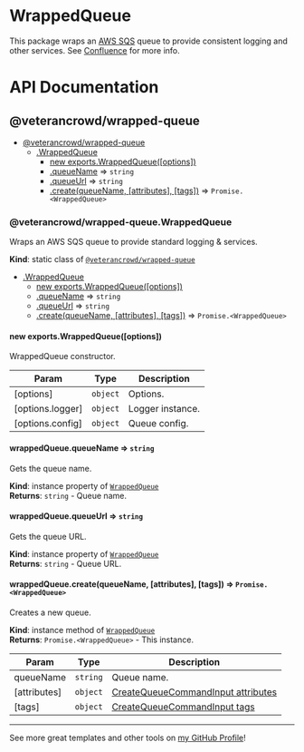 # WrappedQueue

This package wraps an [AWS SQS](https://aws.amazon.com/sqs/) queue to provide consistent logging and other services. See [Confluence](https://veterancrowdnetwork.atlassian.net/wiki/spaces/TECH/pages/5079369/Library) for more info.

# API Documentation

<a name="module_@veterancrowd/wrapped-queue"></a>

## @veterancrowd/wrapped-queue

* [@veterancrowd/wrapped-queue](#module_@veterancrowd\wrapped-queue)
    * [.WrappedQueue](#module_@veterancrowd\wrapped-queue.WrappedQueue)
        * [new exports.WrappedQueue([options])](#new_module_@veterancrowd/wrapped-queue.WrappedQueue_new)
        * [.queueName](#module_@veterancrowd\wrapped-queue.WrappedQueue+queueName) ⇒ <code>string</code>
        * [.queueUrl](#module_@veterancrowd\wrapped-queue.WrappedQueue+queueUrl) ⇒ <code>string</code>
        * [.create(queueName, [attributes], [tags])](#module_@veterancrowd/wrapped-queue.WrappedQueue+create) ⇒ <code>Promise.&lt;WrappedQueue&gt;</code>

<a name="module_@veterancrowd/wrapped-queue.WrappedQueue"></a>

### @veterancrowd/wrapped-queue.WrappedQueue
Wraps an AWS SQS queue to provide standard logging & services.

**Kind**: static class of [<code>@veterancrowd/wrapped-queue</code>](#module_@veterancrowd\wrapped-queue)  

* [.WrappedQueue](#module_@veterancrowd\wrapped-queue.WrappedQueue)
    * [new exports.WrappedQueue([options])](#new_module_@veterancrowd/wrapped-queue.WrappedQueue_new)
    * [.queueName](#module_@veterancrowd\wrapped-queue.WrappedQueue+queueName) ⇒ <code>string</code>
    * [.queueUrl](#module_@veterancrowd\wrapped-queue.WrappedQueue+queueUrl) ⇒ <code>string</code>
    * [.create(queueName, [attributes], [tags])](#module_@veterancrowd/wrapped-queue.WrappedQueue+create) ⇒ <code>Promise.&lt;WrappedQueue&gt;</code>

<a name="new_module_@veterancrowd/wrapped-queue.WrappedQueue_new"></a>

#### new exports.WrappedQueue([options])
WrappedQueue constructor.


| Param | Type | Description |
| --- | --- | --- |
| [options] | <code>object</code> | Options. |
| [options.logger] | <code>object</code> | Logger instance. |
| [options.config] | <code>object</code> | Queue config. |

<a name="module_@veterancrowd/wrapped-queue.WrappedQueue+queueName"></a>

#### wrappedQueue.queueName ⇒ <code>string</code>
Gets the queue name.

**Kind**: instance property of [<code>WrappedQueue</code>](#module_@veterancrowd\wrapped-queue.WrappedQueue)  
**Returns**: <code>string</code> - Queue name.  
<a name="module_@veterancrowd/wrapped-queue.WrappedQueue+queueUrl"></a>

#### wrappedQueue.queueUrl ⇒ <code>string</code>
Gets the queue URL.

**Kind**: instance property of [<code>WrappedQueue</code>](#module_@veterancrowd\wrapped-queue.WrappedQueue)  
**Returns**: <code>string</code> - Queue URL.  
<a name="module_@veterancrowd/wrapped-queue.WrappedQueue+create"></a>

#### wrappedQueue.create(queueName, [attributes], [tags]) ⇒ <code>Promise.&lt;WrappedQueue&gt;</code>
Creates a new queue.

**Kind**: instance method of [<code>WrappedQueue</code>](#module_@veterancrowd\wrapped-queue.WrappedQueue)  
**Returns**: <code>Promise.&lt;WrappedQueue&gt;</code> - This instance.  

| Param | Type | Description |
| --- | --- | --- |
| queueName | <code>string</code> | Queue name. |
| [attributes] | <code>object</code> | [CreateQueueCommandInput attributes](https://docs.aws.amazon.com/AWSJavaScriptSDK/v3/latest/clients/client-sqs/interfaces/createqueuecommandinput.html#attributes) |
| [tags] | <code>object</code> | [CreateQueueCommandInput tags](https://docs.aws.amazon.com/AWSJavaScriptSDK/v3/latest/clients/client-sqs/interfaces/createqueuecommandinput.html#tags) |


---

See more great templates and other tools on
[my GitHub Profile](https://github.com/karmaniverous)!
